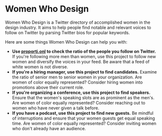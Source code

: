 # Women Who Design
Women Who Design is a Twitter directory of accomplished women in the design industry. It aims to help people find notable and relevant voices to follow on Twitter by parsing Twitter bios for popular keywords.

Here are some things Women Who Design can help you with:

- **Use [proporti.onl](https://www.proporti.onl/) to check the ratio of the people you follow on Twitter.** If you're following more men than women, use this project to follow new women and diversify the voices in your feed. Be aware that a feed of white women is not diverse.
- **If you're a hiring manager, use this project to find candidates.** Examine the ratio of senior men to senior women in your organization. Are women of color equally represented? Consider hiring women into promotions above their current role.
- **If you're organizing a conference, use this project to find speakers.** Ensure that the women's speaking slots are as prominent as the men's. Are women of color equally represented? Consider reaching out to women who have never given a talk before.
- **If you have a podcast, use this project to find new guests.** Be mindful of interruptions and ensure that your women guests get equal speaking time. Are women of color equally represented? Consider inviting women who don't already have an audience.
